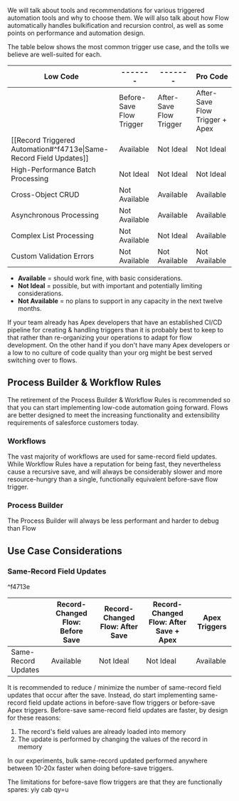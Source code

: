 We will talk about tools and recommendations for various triggered automation tools and why to choose them. We will also talk about how Flow automatically handles bulkification and recursion control, as well as some points on performance and automation design. 

The table below shows the most common trigger use case, and the tolls we believe are well-suited for each. 

|Low Code|-------| -------  |Pro Code|
|---|---|---|---|
||Before-Save Flow Trigger|After-Save Flow Trigger|After-Save Flow Trigger + Apex|Apex Triggers|
| [[Record Triggered Automation#^f4713e\|Same-Record Field Updates]] |Available|Not Ideal|Not Ideal|Available|
|High-Performance Batch Processing|Not Ideal|Not Ideal|Not Ideal|Available|
|Cross-Object CRUD|Not Available|Available|Available|Available|
|Asynchronous Processing|Not Available|Available|Available|Available|
|Complex List Processing|Not Available|Not Ideal|Available|Available|
|Custom Validation Errors|Not Available|Not Available|Not Available|Available|
- **Available** = should work fine, with basic considerations.
- **Not Ideal** = possible, but with important and potentially limiting considerations.
- **Not Available** = no plans to support in any capacity in the next twelve months.

If your team already has Apex developers that have an established CI/CD pipeline for creating & handling triggers than it is probably best to keep to that rather than re-organizing your operations to adapt for flow development. On the other hand if you don't have many Apex developers or a low to no culture of code quality than your org might be best served switching over to flows. 

## Process Builder & Workflow Rules
The retirement of the Process Builder & Workflow Rules is recommended so that you can start implementing low-code automation going forward. Flows are better designed to meet the increasing functionality and extensibility requirements of salesforce customers today. 

### Workflows
The vast majority of workflows are used for same-record field updates. While Workflow Rules have a reputation for being fast, they nevertheless cause a recursive save, and will always be considerably slower and more resource-hungry than a single, functionally equivalent before-save flow trigger.

### Process Builder
The Process Builder will always be less performant and harder to debug than Flow

## Use Case Considerations

### Same-Record Field Updates

^f4713e

| |Record-Changed Flow: Before Save|Record-Changed Flow: After Save|Record-Changed Flow: After Save + Apex|Apex Triggers|
|---|---|---|---|---|
|Same-Record Updates|Available|Not Ideal|Not Ideal|Available|


It is recommended to reduce / minimize the number of same-record field updates that occur after the save. Instead, do start implementing same-record field update actions in before-save flow triggers or before-save Apex triggers. Before-save same-record field updates are faster, by design for these reasons:
1. The record's field values are already loaded into memory
2. The update is performed by changing the values of the record in memory 

In our experiments, bulk same-record updated performed anywhere between 10-20x faster when doing before-save triggers. 

The limitations for before-save flow triggers are that they are functionally spares: yiy cab qy=u